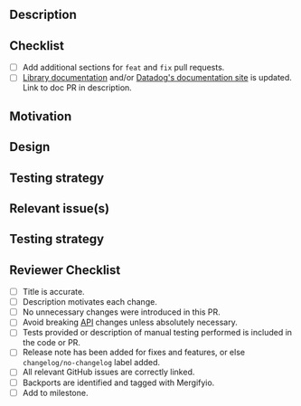 ## Description
<!-- Briefly describe the change and why it was required. -->

<!-- If this is a breaking change, explain why it is necessary. Breaking changes must append `!` after the type/scope. See https://ddtrace.readthedocs.io/en/stable/contributing.html for more details. -->

## Checklist
- [ ] Add additional sections for `feat` and `fix` pull requests.
- [ ] [Library documentation](https://github.com/DataDog/dd-trace-py/tree/1.x/docs) and/or [Datadog's documentation site](https://github.com/DataDog/documentation/) is updated. Link to doc PR in description.

<!-- Copy and paste the relevant snippet based on the type of pull request -->

<!-- START feat -->

## Motivation
<!-- Expand on why the change is required, include relevant context for reviewers -->

## Design 
<!-- Include benefits from the change as well as possible drawbacks and trade-offs -->

## Testing strategy
<!-- Describe the automated tests and/or the steps for manual testing.

<!-- END feat -->

<!-- START fix -->

## Relevant issue(s)
<!-- Link the pull request to any issues related to the fix. Use keywords for links to automate closing the issues once the pull request is merged. -->

## Testing strategy
<!-- Describe any added regression tests and/or the manual testing performed. -->

<!-- END fix -->

## Reviewer Checklist
- [ ] Title is accurate.
- [ ] Description motivates each change.
- [ ] No unnecessary changes were introduced in this PR.
- [ ] Avoid breaking [API](https://ddtrace.readthedocs.io/en/stable/versioning.html#interfaces) changes unless absolutely necessary.
- [ ] Tests provided or description of manual testing performed is included in the code or PR.
- [ ] Release note has been added for fixes and features, or else `changelog/no-changelog` label added.
- [ ] All relevant GitHub issues are correctly linked.
- [ ] Backports are identified and tagged with Mergifyio.
- [ ] Add to milestone.

